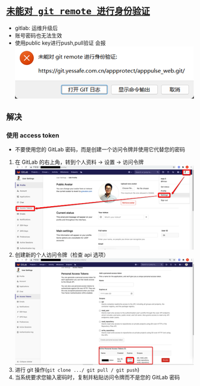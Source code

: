 # [`未能对 git remote 进行身份验证`](https://stackoverflow.com/questions/47860772/gitlab-remote-http-basic-access-denied-and-fatal-authentication)

- gitlab: 运维升级后
- 账号密码也无法生效
- 使用public key进行push,pull验证 会报
![](./__assets__/未能对%20git%20remote%20进行身份验证-2024-03-12-10-44-48.png)

## 解决

### 使用 access token

- 不要使用您的 GitLab 密码，而是创建一个访问令牌并使用它代替您的密码

1. 在 GitLab 的右上角，转到个人资料 → 设置 → 访问令牌
![](./__assets__/未能对%20git%20remote%20进行身份验证-2024-03-12-10-51-54.png)
2. 创建新的个人访问令牌（检查 api 选项）
![](./__assets__/未能对%20git%20remote%20进行身份验证-2024-03-12-10-52-41.png)
3. 进行 git 操作(`git clone .../ git pull / git push`)
4. 当系统要求您输入密码时，复制并粘贴访问令牌而不是您的 GitLab 密码
